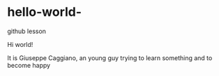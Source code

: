 # hello-world-
github lesson 

Hi world!

It is Giuseppe Caggiano, an young guy trying to learn something and to become happy 
